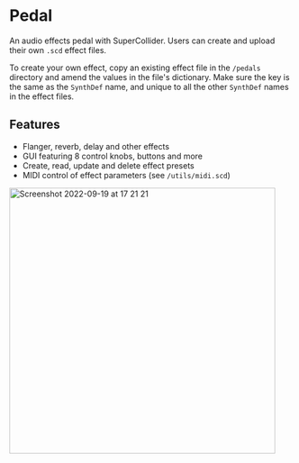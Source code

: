 # Pedal
An audio effects pedal with SuperCollider. Users can create and upload their own `.scd` effect files.

To create your own effect, copy an existing effect file in the `/pedals` directory and amend the values in the file's dictionary. Make sure the key is the same as the `SynthDef` name, and unique to all the other `SynthDef` names in the effect files.

## Features
- Flanger, reverb, delay and other effects
- GUI featuring 8 control knobs, buttons and more
- Create, read, update and delete effect presets
- MIDI control of effect parameters (see `/utils/midi.scd`)

<img width="472" alt="Screenshot 2022-09-19 at 17 21 21" src="https://user-images.githubusercontent.com/68643643/191065591-582c674b-9d4f-4ede-a7a8-6bceb150329f.png">
